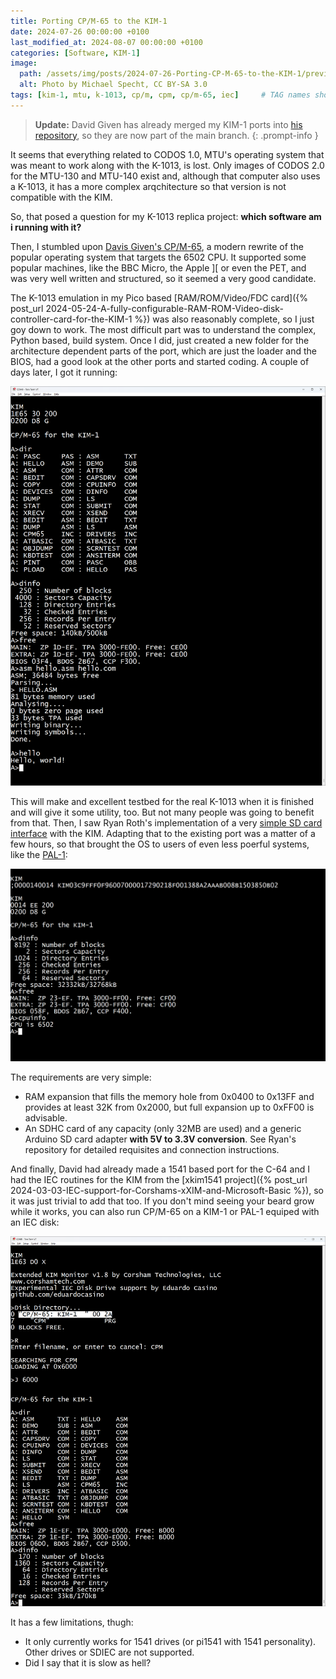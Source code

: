 ```yaml
---
title: Porting CP/M-65 to the KIM-1
date: 2024-07-26 00:00:00 +0100
last_modified_at: 2024-08-07 00:00:00 +0100
categories: [Software, KIM-1]
image:
  path: /assets/img/posts/2024-07-26-Porting-CP-M-65-to-the-KIM-1/preview.png
  alt: Photo by Michael Specht, CC BY-SA 3.0
tags: [kim-1, mtu, k-1013, cp/m, cpm, cp/m-65, iec]     # TAG names should always be lowercase
---
```

> **Update:** David Given has already merged my KIM-1 ports into [his repository](https://github.com/davidgiven/cpm65), so they are now part of the main branch.
{: .prompt-info }

It seems that everything related to CODOS 1.0, MTU's operating system that was meant to work along with the K-1013, is lost. Only images of CODOS 2.0 for the MTU-130 and MTU-140 exist and, although that computer also uses a K-1013, it has a more complex arqchitecture so that version is not compatible with the KIM.

So, that posed a question for my K-1013 replica project: **which software am i running with it?**

Then, I stumbled upon [Davis Given's CP/M-65](https://github.com/davidgiven/cpm65), a modern rewrite of the popular operating system that targets the 6502 CPU. It supported some popular machines, like the BBC Micro, the Apple ][ or even the PET, and was very well written and structured, so it seemed a very good candidate.

The K-1013 emulation in my Pico based [RAM/ROM/Video/FDC card]({% post_url 2024-05-24-A-fully-configurable-RAM-ROM-Video-disk-controller-card-for-the-KIM-1 %}) was also reasonably complete, so I just goy down to work. The most difficult part was to understand the complex, Python based, build system. Once I did, just created a new folder for the architecture dependent parts of the port, which are just the loader and the BIOS, had a good look at the other ports and started coding. A couple of days later, I got it running:

![img-description](/assets/img/posts/2024-07-26-Porting-CP-M-65-to-the-KIM-1/cpm-65-k1013.png)

This will make and excellent testbed for the real K-1013 when it is finished and will give it some utility, too. But not many people was going to benefit from that. Then, I saw Ryan Roth's implementation of a very [simple SD card interface](https://github.com/ryaneroth/sdcard6502) with the KIM. Adapting that to the existing port was a matter of a few hours, so that brought the OS to users of even less poerful systems, like the [PAL-1](https://www.tindie.com/products/kim1/pal-1-a-mos-6502-powered-computer-kit/):

![img-description](/assets/img/posts/2024-07-26-Porting-CP-M-65-to-the-KIM-1/cpm-65-sd.png)

The requirements are very simple:

* RAM expansion that fills the memory hole from 0x0400 to 0x13FF and provides at least 32K from 0x2000, but full expansion up to 0xFF00 is advisable.
* An SDHC card of any capacity (only 32MB are used) and a generic Arduino SD card adapter **with 5V to 3.3V conversion**. See Ryan's repository for detailed requisites and connection instructions.

And finally, David had already made a 1541 based port for the C-64 and I had the IEC routines for the KIM from the [xkim1541 project]({% post_url 2024-03-03-IEC-support-for-Corshams-xXIM-and-Microsoft-Basic %}), so it was just trivial to add that too. If you don't mind seeing your beard grow while it works, you can also run CP/M-65 on a KIM-1 or PAL-1 equiped with an IEC disk:

![img-description](/assets/img/posts/2024-07-26-Porting-CP-M-65-to-the-KIM-1/cpm-65-iec.png)

It has a few limitations, thugh:

* It only currently works for 1541 drives (or pi1541 with 1541 personality). Other drives or SDIEC are not supported.
* Did I say that it is slow as hell?

<script src="https://giscus.app/client.js"
        data-repo="eduardocasino/eduardocasino.github.io"
        data-repo-id="R_kgDONX03Cg"
        data-category="General"
        data-category-id="DIC_kwDONX03Cs4ClErs"
        data-mapping="pathname"
        data-strict="0"
        data-reactions-enabled="1"
        data-emit-metadata="0"
        data-input-position="bottom"
        data-theme="preferred_color_scheme"
        data-lang="es"
        crossorigin="anonymous"
        async>
</script>

